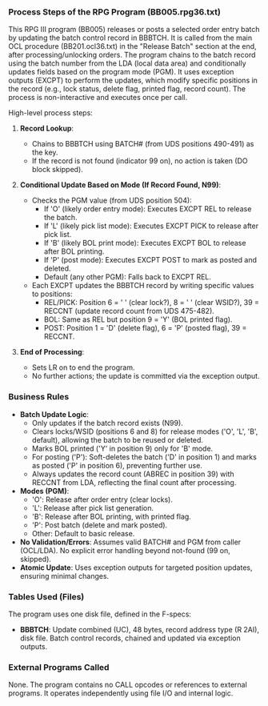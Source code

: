 ### Process Steps of the RPG Program (BB005.rpg36.txt)

This RPG III program (BB005) releases or posts a selected order entry batch by updating the batch control record in BBBTCH. It is called from the main OCL procedure (BB201.ocl36.txt) in the "Release Batch" section at the end, after processing/unlocking orders. The program chains to the batch record using the batch number from the LDA (local data area) and conditionally updates fields based on the program mode (PGM). It uses exception outputs (EXCPT) to perform the updates, which modify specific positions in the record (e.g., lock status, delete flag, printed flag, record count). The process is non-interactive and executes once per call.

High-level process steps:

1. **Record Lookup**:
   - Chains to BBBTCH using BATCH# (from UDS positions 490-491) as the key.
   - If the record is not found (indicator 99 on), no action is taken (DO block skipped).

2. **Conditional Update Based on Mode (If Record Found, N99)**:
   - Checks the PGM value (from UDS position 504):
     - If 'O' (likely order entry mode): Executes EXCPT REL to release the batch.
     - If 'L' (likely pick list mode): Executes EXCPT PICK to release after pick list.
     - If 'B' (likely BOL print mode): Executes EXCPT BOL to release after BOL printing.
     - If 'P' (post mode): Executes EXCPT POST to mark as posted and deleted.
     - Default (any other PGM): Falls back to EXCPT REL.
   - Each EXCPT updates the BBBTCH record by writing specific values to positions:
     - REL/PICK: Position 6 = ' ' (clear lock?), 8 = '  ' (clear WSID?), 39 = RECCNT (update record count from UDS 475-482).
     - BOL: Same as REL but position 9 = 'Y' (BOL printed flag).
     - POST: Position 1 = 'D' (delete flag), 6 = 'P' (posted flag), 39 = RECCNT.

3. **End of Processing**:
   - Sets LR on to end the program.
   - No further actions; the update is committed via the exception output.

### Business Rules

- **Batch Update Logic**:
  - Only updates if the batch record exists (N99).
  - Clears locks/WSID (positions 6 and 8) for release modes ('O', 'L', 'B', default), allowing the batch to be reused or deleted.
  - Marks BOL printed ('Y' in position 9) only for 'B' mode.
  - For posting ('P'): Soft-deletes the batch ('D' in position 1) and marks as posted ('P' in position 6), preventing further use.
  - Always updates the record count (ABREC in position 39) with RECCNT from LDA, reflecting the final count after processing.
- **Modes (PGM)**:
  - 'O': Release after order entry (clear locks).
  - 'L': Release after pick list generation.
  - 'B': Release after BOL printing, with printed flag.
  - 'P': Post batch (delete and mark posted).
  - Other: Default to basic release.
- **No Validation/Errors**: Assumes valid BATCH# and PGM from caller (OCL/LDA). No explicit error handling beyond not-found (99 on, skipped).
- **Atomic Update**: Uses exception outputs for targeted position updates, ensuring minimal changes.

### Tables Used (Files)

The program uses one disk file, defined in the F-specs:

- **BBBTCH**: Update combined (UC), 48 bytes, record address type (R 2AI), disk file. Batch control records, chained and updated via exception outputs.

### External Programs Called

None. The program contains no CALL opcodes or references to external programs. It operates independently using file I/O and internal logic.